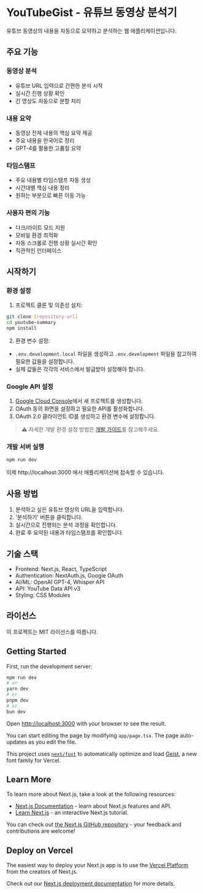 # YouTubeGist - 유튜브 동영상 분석기

유튜브 동영상의 내용을 자동으로 요약하고 분석하는 웹 애플리케이션입니다.

## 주요 기능

### 동영상 분석
- 유튜브 URL 입력으로 간편한 분석 시작
- 실시간 진행 상황 확인
- 긴 영상도 자동으로 분할 처리

### 내용 요약
- 동영상 전체 내용의 핵심 요약 제공
- 주요 내용을 한국어로 정리
- GPT-4를 활용한 고품질 요약

### 타임스탬프
- 주요 내용별 타임스탬프 자동 생성
- 시간대별 핵심 내용 정리
- 원하는 부분으로 빠른 이동 가능

### 사용자 편의 기능
- 다크/라이트 모드 지원
- 모바일 환경 최적화
- 자동 스크롤로 진행 상황 실시간 확인
- 직관적인 인터페이스

## 시작하기

### 환경 설정

1. 프로젝트 클론 및 의존성 설치:
```bash
git clone [repository-url]
cd youtube-summary
npm install
```

2. 환경 변수 설정:
- `.env.development.local` 파일을 생성하고 `.env.development` 파일을 참고하여 필요한 값들을 설정합니다.
- 실제 값들은 각각의 서비스에서 발급받아 설정해야 합니다.

### Google API 설정

1. [Google Cloud Console](https://console.cloud.google.com/)에서 새 프로젝트를 생성합니다.
2. OAuth 동의 화면을 설정하고 필요한 API를 활성화합니다.
3. OAuth 2.0 클라이언트 ID를 생성하고 환경 변수에 설정합니다.

> ⚠️ 자세한 개발 환경 설정 방법은 [개발 가이드](docs/development.md)를 참고해주세요.

### 개발 서버 실행

```bash
npm run dev
```

이제 http://localhost:3000 에서 애플리케이션에 접속할 수 있습니다.

## 사용 방법

1. 분석하고 싶은 유튜브 영상의 URL을 입력합니다.
2. '분석하기' 버튼을 클릭합니다.
3. 실시간으로 진행되는 분석 과정을 확인합니다.
4. 완료 후 요약된 내용과 타임스탬프를 확인합니다.

## 기술 스택

- Frontend: Next.js, React, TypeScript
- Authentication: NextAuth.js, Google OAuth
- AI/ML: OpenAI GPT-4, Whisper API
- API: YouTube Data API v3
- Styling: CSS Modules

## 라이선스

이 프로젝트는 MIT 라이선스를 따릅니다.

## Getting Started

First, run the development server:

```bash
npm run dev
# or
yarn dev
# or
pnpm dev
# or
bun dev
```

Open [http://localhost:3000](http://localhost:3000) with your browser to see the result.

You can start editing the page by modifying `app/page.tsx`. The page auto-updates as you edit the file.

This project uses [`next/font`](https://nextjs.org/docs/app/building-your-application/optimizing/fonts) to automatically optimize and load [Geist](https://vercel.com/font), a new font family for Vercel.

## Learn More

To learn more about Next.js, take a look at the following resources:

- [Next.js Documentation](https://nextjs.org/docs) - learn about Next.js features and API.
- [Learn Next.js](https://nextjs.org/learn) - an interactive Next.js tutorial.

You can check out [the Next.js GitHub repository](https://github.com/vercel/next.js) - your feedback and contributions are welcome!

## Deploy on Vercel

The easiest way to deploy your Next.js app is to use the [Vercel Platform](https://vercel.com/new?utm_medium=default-template&filter=next.js&utm_source=create-next-app&utm_campaign=create-next-app-readme) from the creators of Next.js.

Check out our [Next.js deployment documentation](https://nextjs.org/docs/app/building-your-application/deploying) for more details.
